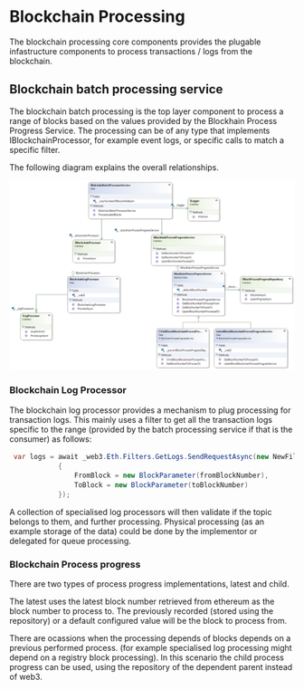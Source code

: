 # Blockchain Processing
The blockchain processing core components provides the plugable infastructure components to process transactions / logs from the blockchain.

## Blockchain batch processing service

The blockchain batch processing is the top layer component to process a range of blocks based on the values provided by the Blockhain Process Progress Service.
The processing can be of any type that implements IBlockchainProcessor, for example event logs, or specific calls to match a specific filter.

The following diagram explains the overall relationships.

![Blockchain Processing](blockchain-processing.png)

### Blockchain Log Processor

The blockchain log processor provides a mechanism to plug processing for transaction logs. This mainly uses a filter to get all the transaction logs specific to the range (provided by the batch processing service if that is the consumer) as follows:

```csharp
 var logs = await _web3.Eth.Filters.GetLogs.SendRequestAsync(new NewFilterInput
            {
                FromBlock = new BlockParameter(fromBlockNumber),
                ToBlock = new BlockParameter(toBlockNumber)
            });
```

A collection of specialised log processors will then validate if the topic belongs to them, and further processing. Physical processing (as an example storage of the data) could be done by the implementor or delegated for queue processing.

### Blockchain Process progress

There are two types of process progress implementations, latest and child. 

The latest uses the latest block number retrieved from ethereum as the block number to process to. The previously recorded (stored using the repository) or a default configured value will be the block to process from.

There are ocassions when the processing depends of blocks depends on a previous performed process. (for example specialised log processing might depend on a registry block processing). In this scenario the child process progress can be used, using the repository of the dependent parent instead of web3.
